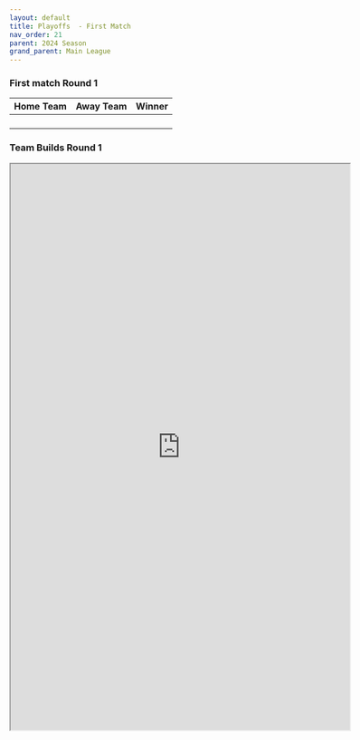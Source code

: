 ```yaml
---
layout: default
title: Playoffs  - First Match 
nav_order: 21
parent: 2024 Season
grand_parent: Main League
---
```



### First match Round 1

| Home Team            | Away Team | Winner       |
|:---------------------|:----------|:-------------|
|  |    |       |
|               |         |            |
|                |     |        |
|          |    |  |



### Team Builds Round 1 

<iframe width=600 height=1000 scrolling="yes" src="https://docs.google.com/document/d/e/2PACX-1vR2_toV4njci_Agoje89vTEGQqx_bfBD1gJLcGp97duch3MsBLjVN-qZk4o1nT053NE8DdPVB0adOJe/pub?embedded=true"></iframe>
